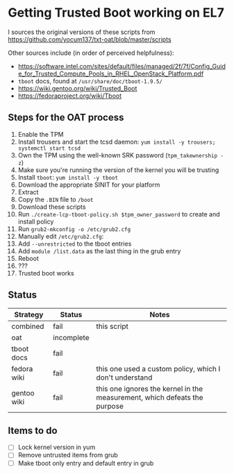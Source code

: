 # Getting Trusted Boot working on EL7

I sources the original versions of these scripts from https://github.com/yocum137/txt-oat/blob/master/scripts

Other sources include (in order of perceived helpfulness):
* https://software.intel.com/sites/default/files/managed/2f/7f/Config_Guide_for_Trusted_Compute_Pools_in_RHEL_OpenStack_Platform.pdf
* `tboot` docs, found at `/usr/share/doc/tboot-1.9.5/`
* https://wiki.gentoo.org/wiki/Trusted_Boot
* https://fedoraproject.org/wiki/Tboot

## Steps for the OAT process

1. Enable the TPM
2. Install trousers and start the tcsd daemon: `yum install -y trousers; systemctl start tcsd`
3. Own the TPM using the well-known SRK password (`tpm_takewnership -z`)
4. Make sure you're running the version of the kernel you will be trusting
5. Install `tboot`: `yum install -y tboot`
6. Download the appropriate SINIT for your platform
  1. Extract
  2. Copy the `.BIN` file to `/boot`
7. Download these scripts
8. Run `./create-lcp-tboot-policy.sh $tpm_owner_password` to create and install policy
9. Run `grub2-mkconfig -o /etc/grub2.cfg`
10. Manually edit `/etc/grub2.cfg`:
  1. Add `--unrestricted` to the tboot entries
  2. Add `module /list.data` as the last thing in the grub entry
11. Reboot
12. ???
13. Trusted boot works

## Status

Strategy | Status | Notes
-------- | ------ | -----
combined | fail   | this script
oat      | incomplete | |
tboot docs | fail | |
fedora wiki | fail | this one used a custom policy, which I don't understand |
gentoo wiki | fail | this one ignores the kernel in the measurement, which defeats the purpose |


## Items to do

- [ ] Lock kernel version in yum
- [ ] Remove untrusted items from grub
- [ ] Make tboot only entry and default entry in grub

